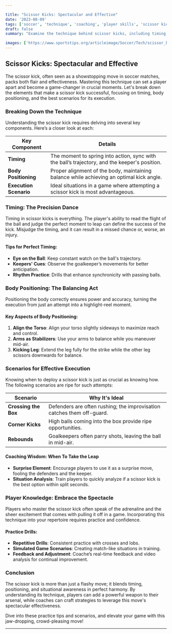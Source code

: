 ```yaml
---

title: "Scissor Kicks: Spectacular and Effective"
date: '2023-08-09'
tags: ['soccer', 'technique', 'coaching', 'player skills', 'scissor kicks', 'body positioning', 'timing', 'effective plays']
draft: false
summary: "Examine the technique behind scissor kicks, including timing, body positioning, and scenarios where they are most effective. Understand both player perspectives and coaching wisdom for mastering this spectacular move."

images: ['https://www.sportstips.org/articleimage/Soccer/Tech/scissor_kicks_spectacular_and_effective.webp']
---
```


## Scissor Kicks: Spectacular and Effective

The scissor kick, often seen as a showstopping move in soccer matches, packs both flair and effectiveness. Mastering this technique can set a player apart and become a game-changer in crucial moments. Let's break down the elements that make a scissor kick successful, focusing on timing, body positioning, and the best scenarios for its execution.

### Breaking Down the Technique

Understanding the scissor kick requires delving into several key components. Here’s a closer look at each:

| Key Component       | Details                                                                                               |
|---------------------|-------------------------------------------------------------------------------------------------------|
| **Timing**          | The moment to spring into action, sync with the ball’s trajectory, and the keeper's position.          |
| **Body Positioning**| Proper alignment of the body, maintaining balance while achieving an optimal kick angle.              |
| **Execution Scenario** | Ideal situations in a game where attempting a scissor kick is most advantageous.                      |

### Timing: The Precision Dance

Timing in scissor kicks is everything. The player's ability to read the flight of the ball and judge the perfect moment to leap can define the success of the kick. Misjudge the timing, and it can result in a missed chance or, worse, an injury.

#### Tips for Perfect Timing:

- **Eye on the Ball**: Keep constant watch on the ball's trajectory.
- **Keepers' Cues**: Observe the goalkeeper’s movements for better anticipation.
- **Rhythm Practice**: Drills that enhance synchronicity with passing balls.

### Body Positioning: The Balancing Act

Positioning the body correctly ensures power and accuracy, turning the execution from just an attempt into a highlight-reel moment.

#### Key Aspects of Body Positioning:

1. **Align the Torso**: Align your torso slightly sideways to maximize reach and control.
2. **Arms as Stabilizers**: Use your arms to balance while you maneuver mid-air.
3. **Kicking Leg**: Extend the leg fully for the strike while the other leg scissors downwards for balance.

### Scenarios for Effective Execution

Knowing when to deploy a scissor kick is just as crucial as knowing how. The following scenarios are ripe for such attempts:

| Scenario                  | Why It's Ideal                                         |
|---------------------------|-------------------------------------------------------|
| **Crossing the Box**      | Defenders are often rushing; the improvisation catches them off-guard.|
| **Corner Kicks**          | High balls coming into the box provide ripe opportunities.         |
| **Rebounds**              | Goalkeepers often parry shots, leaving the ball in mid-air.         |

#### Coaching Wisdom: When To Take the Leap

- **Surprise Element**: Encourage players to use it as a surprise move, fooling the defenders and the keeper.
- **Situation Analysis**: Train players to quickly analyze if a scissor kick is the best option within split seconds.

### Player Knowledge: Embrace the Spectacle

Players who master the scissor kick often speak of the adrenaline and the sheer excitement that comes with pulling it off in a game. Incorporating this technique into your repertoire requires practice and confidence.

#### Practice Drills:

- **Repetitive Drills**: Consistent practice with crosses and lobs.
- **Simulated Game Scenarios**: Creating match-like situations in training.
- **Feedback and Adjustment**: Coache’s real-time feedback and video analysis for continual improvement.

### Conclusion

The scissor kick is more than just a flashy move; it blends timing, positioning, and situational awareness in perfect harmony. By understanding its technique, players can add a powerful weapon to their arsenal, while coaches can craft strategies to leverage this move's spectacular effectiveness.

Dive into these practice tips and scenarios, and elevate your game with this jaw-dropping, crowd-pleasing move!

---

```